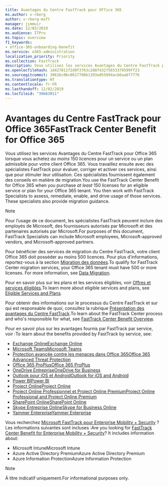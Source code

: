 ```yaml
---
title: Avantages du Centre FastTrack pour Office 365
ms.author: v-rberg
author: v-rberg-msft
manager: jimmuir
ms.date: 12/03/2019
ms.audience: ITPro
ms.topic: overview
f1_keywords:
- office-365-onboarding-benefit
ms.service: o365-administration
localization_priority: Priority
ms.collection: FastTrack
description: Vous utilisez les services Avantages du Centre FastTrack pour Office 365 lorsque vous achetez au moins 150 licences pour un service ou un plan admissible pour votre client Office 365. Vous travaillez ensuite avec des spécialistes FastTrack pour évaluer, corriger et activer ces services, ainsi que pour stimuler leur utilisation. Ces spécialistes fournissent également des conseils en matière de migration.
ms.openlocfilehash: 1d427811f2d9f3763c288f43275653379599ff23
ms.sourcegitcommit: 39616c06c0617700b1393e055894acb6aa6f7776
ms.translationtype: HT
ms.contentlocale: fr-FR
ms.lasthandoff: 12/02/2019
ms.locfileid: "39663011"
---
```

# <a name="fasttrack-center-benefit-for-office-365"></a><span data-ttu-id="15153-105">Avantages du Centre FastTrack pour Office 365</span><span class="sxs-lookup"><span data-stu-id="15153-105">FastTrack Center Benefit for Office 365</span></span>

<span data-ttu-id="15153-p102">Vous utilisez les services Avantages du Centre FastTrack pour Office 365 lorsque vous achetez *au moins* 150 licences pour un service ou un plan admissible pour votre client Office 365. Vous travaillez ensuite avec des spécialistes FastTrack pour évaluer, corriger et activer ces services, ainsi que pour stimuler leur utilisation. Ces spécialistes fournissent également des conseils en matière de migration.</span><span class="sxs-lookup"><span data-stu-id="15153-p102">You use the FastTrack Center Benefit for Office 365 when you purchase  *at least*  150 licenses for an eligible service or plan for your Office 365 tenant. You then work with FastTrack Specialists to assess, remediate, enable, and drive usage of those services. These specialists also provide migration guidance.</span></span> 
  
> [!NOTE]
> <span data-ttu-id="15153-109">Pour l’usage de ce document, les spécialistes FastTrack peuvent inclure des employés de Microsoft, des fournisseurs autorisés par Microsoft et des partenaires autorisés par Microsoft.</span><span class="sxs-lookup"><span data-stu-id="15153-109">For purposes of this document, FastTrack Specialists can include Microsoft employees, Microsoft-approved vendors, and Microsoft-approved partners.</span></span> 
  
<span data-ttu-id="15153-p103">Pour bénéficier des services de migration du Centre FastTrack, votre client Office 365 doit posséder au moins 500 licences. Pour plus d’informations, reportez-vous à la section [Migration des données](O365-data-migration.md).</span><span class="sxs-lookup"><span data-stu-id="15153-p103">To qualify for FastTrack Center migration services, your Office 365 tenant must have 500 or more licenses. For more information, see [Data Migration](O365-data-migration.md).</span></span>
  
<span data-ttu-id="15153-112">Pour en savoir plus sur les plans et les services éligibles, voir [Offres et services éligibles](M365-eligible-services-and-plans.md).</span><span class="sxs-lookup"><span data-stu-id="15153-112">To learn more about eligible services and plans, see [Eligible Services and Plans](M365-eligible-services-and-plans.md).</span></span>
  
<span data-ttu-id="15153-113">Pour obtenir des informations sur le processus du Centre FastTrack et sur qui est responsable de quoi, consultez la rubrique [Présentation des avantages du Centre FastTrack](O365-fasttrack-benefit-overview.md).</span><span class="sxs-lookup"><span data-stu-id="15153-113">To learn about the FastTrack Center process and who's responsible for what, see [FastTrack Center Benefit Overview](O365-fasttrack-benefit-overview.md).</span></span>

<span data-ttu-id="15153-114">Pour en savoir plus sur les avantages fournis par FastTrack par service, voir :</span><span class="sxs-lookup"><span data-stu-id="15153-114">To learn about the benefits provided by FastTrack by service, see:</span></span>

- [<span data-ttu-id="15153-115">Exchange Online</span><span class="sxs-lookup"><span data-stu-id="15153-115">Exchange Online</span></span>](O365-fasttrack-responsibilities.md#exchange-online)
- [<span data-ttu-id="15153-116">Microsoft Teams</span><span class="sxs-lookup"><span data-stu-id="15153-116">Microsoft Teams</span></span>](O365-fasttrack-responsibilities.md#microsoft-teams)
- [<span data-ttu-id="15153-117">Protection avancée contre les menaces dans Office 365</span><span class="sxs-lookup"><span data-stu-id="15153-117">Office 365 Advanced Threat Protection</span></span>](O365-fasttrack-responsibilities.md#office-365-advanced-threat-protection)
- [<span data-ttu-id="15153-118">Office 365 ProPlus</span><span class="sxs-lookup"><span data-stu-id="15153-118">Office 365 ProPlus</span></span>](O365-fasttrack-responsibilities.md#office-365-proplus)
- [<span data-ttu-id="15153-119">OneDrive Entreprise</span><span class="sxs-lookup"><span data-stu-id="15153-119">OneDrive for Business</span></span>](O365-fasttrack-responsibilities.md#onedrive-for-business)
- [<span data-ttu-id="15153-120">Outlook pour iOS et Android</span><span class="sxs-lookup"><span data-stu-id="15153-120">Outlook for iOS and Android</span></span>](O365-fasttrack-responsibilities.md#outlook-for-ios-and-android)
- [<span data-ttu-id="15153-121">Power BI</span><span class="sxs-lookup"><span data-stu-id="15153-121">Power BI</span></span>](O365-fasttrack-responsibilities.md#power-bi)
- [<span data-ttu-id="15153-122">Project Online</span><span class="sxs-lookup"><span data-stu-id="15153-122">Project Online</span></span>](O365-fasttrack-responsibilities.md#project-online)
- [<span data-ttu-id="15153-123">Project Online Professionnel et Project Online Premium</span><span class="sxs-lookup"><span data-stu-id="15153-123">Project Online Professional and Project Online Premium</span></span>](O365-fasttrack-responsibilities.md#project-online-professional-and-project-online-premium)
- [<span data-ttu-id="15153-124">SharePoint Online</span><span class="sxs-lookup"><span data-stu-id="15153-124">SharePoint Online</span></span>](O365-fasttrack-responsibilities.md#sharepoint-online)
- [<span data-ttu-id="15153-125">Skype Entreprise Online</span><span class="sxs-lookup"><span data-stu-id="15153-125">Skype for Business Online</span></span>](O365-fasttrack-responsibilities.md#skype-for-business-online)
- [<span data-ttu-id="15153-126">Yammer Enterprise</span><span class="sxs-lookup"><span data-stu-id="15153-126">Yammer Enterprise</span></span>](O365-fasttrack-responsibilities.md#yammer-enterprise)
  
<span data-ttu-id="15153-p104">Vous recherchez [Microsoft FastTrack pour Enterprise Mobility + Security](EMS-fasttrack-benefit-for-EMS.md) ? Les informations suivantes sont incluses :</span><span class="sxs-lookup"><span data-stu-id="15153-p104">Are you looking for [FastTrack Center Benefit for Enterprise Mobility + Security](EMS-fasttrack-benefit-for-EMS.md)? It includes information about:</span></span>
  
- <span data-ttu-id="15153-129">Microsoft Intune</span><span class="sxs-lookup"><span data-stu-id="15153-129">Microsoft Intune</span></span>    
- <span data-ttu-id="15153-130">Azure Active Directory Premium</span><span class="sxs-lookup"><span data-stu-id="15153-130">Azure Active Directory Premium</span></span> 
- <span data-ttu-id="15153-131">Azure Information Protection</span><span class="sxs-lookup"><span data-stu-id="15153-131">Azure Information Protection</span></span>
    
> [!NOTE]
> <span data-ttu-id="15153-132">À titre indicatif uniquement.</span><span class="sxs-lookup"><span data-stu-id="15153-132">For informational purposes only.</span></span> 
